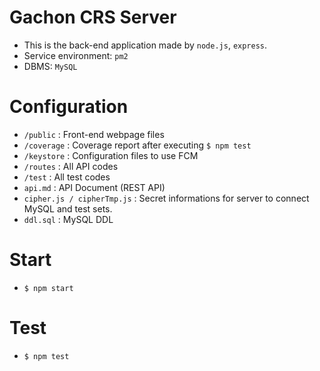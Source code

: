 # Gachon CRS Server
 - This is the back-end application made by `node.js`, `express`.
 - Service environment: `pm2`
 - DBMS: `MySQL`

# Configuration
 - `/public` : Front-end webpage files
 - `/coverage` : Coverage report after executing `$ npm test`
 - `/keystore` : Configuration files to use FCM
 - `/routes` : All API codes
 - `/test` : All test codes
 - `api.md` : API Document (REST API)
 - `cipher.js / cipherTmp.js` : Secret informations for server to connect MySQL and test sets.
 - `ddl.sql` : MySQL DDL

# Start
 - `$ npm start`

# Test
 - `$ npm test`
